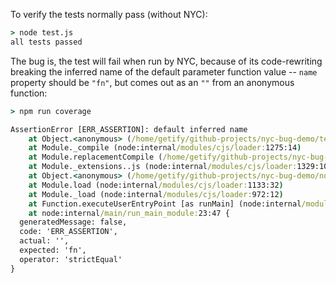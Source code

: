 To verify the tests normally pass (without NYC):

```cmd
> node test.js
all tests passed
```

The bug is, the test will fail when run by NYC, because of its code-rewriting breaking the inferred name of the default parameter function value -- `name` property should be `"fn"`, but comes out as an `""` from an anonymous function:

```cmd
> npm run coverage

AssertionError [ERR_ASSERTION]: default inferred name
    at Object.<anonymous> (/home/getify/github-projects/nyc-bug-demo/test.js:9:9)
    at Module._compile (node:internal/modules/cjs/loader:1275:14)
    at Module.replacementCompile (/home/getify/github-projects/nyc-bug-demo/node_modules/append-transform/index.js:60:13)
    at Module._extensions..js (node:internal/modules/cjs/loader:1329:10)
    at Object.<anonymous> (/home/getify/github-projects/nyc-bug-demo/node_modules/append-transform/index.js:64:4)
    at Module.load (node:internal/modules/cjs/loader:1133:32)
    at Module._load (node:internal/modules/cjs/loader:972:12)
    at Function.executeUserEntryPoint [as runMain] (node:internal/modules/run_main:83:12)
    at node:internal/main/run_main_module:23:47 {
  generatedMessage: false,
  code: 'ERR_ASSERTION',
  actual: '',
  expected: 'fn',
  operator: 'strictEqual'
}
```
